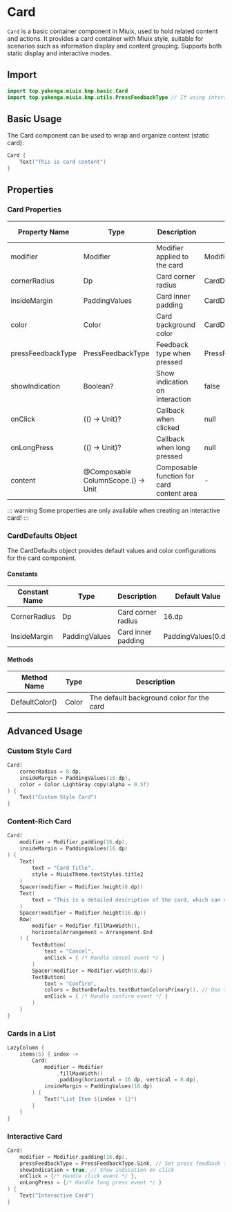 # Card

`Card` is a basic container component in Miuix, used to hold related content and actions. It provides a card container with Miuix style, suitable for scenarios such as information display and content grouping. Supports both static display and interactive modes.

## Import

```kotlin
import top.yukonga.miuix.kmp.basic.Card
import top.yukonga.miuix.kmp.utils.PressFeedbackType // If using interactive card
```

## Basic Usage

The Card component can be used to wrap and organize content (static card):

```kotlin
Card {
    Text("This is card content")
}
```

## Properties

### Card Properties

| Property Name     | Type                               | Description                               | Default Value               | Required | Applies To  |
| ----------------- | ---------------------------------- | ----------------------------------------- | --------------------------- | -------- | ----------- |
| modifier          | Modifier                           | Modifier applied to the card              | Modifier                    | No       | All         |
| cornerRadius      | Dp                                 | Card corner radius                        | CardDefaults.CornerRadius   | No       | All         |
| insideMargin      | PaddingValues                      | Card inner padding                        | CardDefaults.InsideMargin   | No       | All         |
| color             | Color                              | Card background color                     | CardDefaults.DefaultColor() | No       | All         |
| pressFeedbackType | PressFeedbackType                  | Feedback type when pressed                | PressFeedbackType.None      | No       | Interactive |
| showIndication    | Boolean?                           | Show indication on interaction            | false                       | No       | Interactive |
| onClick           | (() -> Unit)?                      | Callback when clicked                     | null                        | No       | Interactive |
| onLongPress       | (() -> Unit)?                      | Callback when long pressed                | null                        | No       | Interactive |
| content           | @Composable ColumnScope.() -> Unit | Composable function for card content area | -                           | Yes      | All         |

::: warning
Some properties are only available when creating an interactive card!
:::

### CardDefaults Object

The CardDefaults object provides default values and color configurations for the card component.

#### Constants

| Constant Name | Type          | Description        | Default Value       |
| ------------- | ------------- | ------------------ | ------------------- |
| CornerRadius  | Dp            | Card corner radius | 16.dp               |
| InsideMargin  | PaddingValues | Card inner padding | PaddingValues(0.dp) |

#### Methods

| Method Name    | Type  | Description                               |
| -------------- | ----- | ----------------------------------------- |
| DefaultColor() | Color | The default background color for the card |

## Advanced Usage

### Custom Style Card

```kotlin
Card(
    cornerRadius = 8.dp,
    insideMargin = PaddingValues(16.dp),
    color = Color.LightGray.copy(alpha = 0.5f)
) {
    Text("Custom Style Card")
}
```

### Content-Rich Card

```kotlin
Card(
    modifier = Modifier.padding(16.dp),
    insideMargin = PaddingValues(16.dp)
) {
    Text(
        text = "Card Title",
        style = MiuixTheme.textStyles.title2
    )
    Spacer(modifier = Modifier.height(8.dp))
    Text(
        text = "This is a detailed description of the card, which can contain multiple lines of text."
    )
    Spacer(modifier = Modifier.height(16.dp))
    Row(
        modifier = Modifier.fillMaxWidth(),
        horizontalArrangement = Arrangement.End
    ) {
        TextButton(
            text = "Cancel",
            onClick = { /* Handle cancel event */ }
        )
        Spacer(modifier = Modifier.width(8.dp))
        TextButton(
            text = "Confirm",
            colors = ButtonDefaults.textButtonColorsPrimary(), // Use theme colors
            onClick = { /* Handle confirm event */ }
        )
    }
}
```

### Cards in a List

```kotlin
LazyColumn {
    items(5) { index ->
        Card(
            modifier = Modifier
                .fillMaxWidth()
                .padding(horizontal = 16.dp, vertical = 8.dp),
            insideMargin = PaddingValues(16.dp)
        ) {
            Text("List Item ${index + 1}")
        }
    }
}
```

### Interactive Card

```kotlin
Card(
    modifier = Modifier.padding(16.dp),
    pressFeedbackType = PressFeedbackType.Sink, // Set press feedback to sink effect
    showIndication = true, // Show indication on click
    onClick = {/* Handle click event */ },
    onLongPress = {/* Handle long press event */ }
) {
    Text("Interactive Card")
}
```
